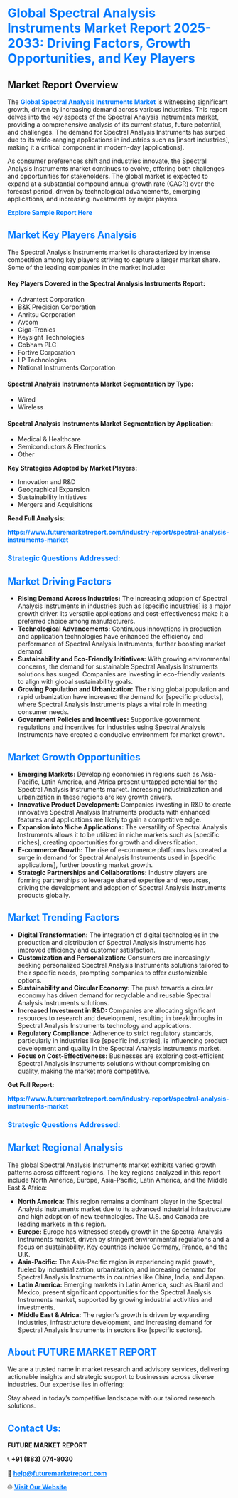 <h1 style="color: #007BFF;">Global Spectral Analysis Instruments Market Report 2025-2033: Driving Factors, Growth Opportunities, and Key Players</h1>

<section id="overview">
<h2>Market Report Overview</h2>
<p>The <a href="https://www.futuremarketreport.com/industry-report/spectral-analysis-instruments-market" style="color: #007BFF; text-decoration: none;"><strong>Global Spectral Analysis Instruments Market</strong></a> is witnessing significant growth, driven by increasing demand across various industries. This report delves into the key aspects of the Spectral Analysis Instruments market, providing a comprehensive analysis of its current status, future potential, and challenges. The demand for Spectral Analysis Instruments has surged due to its wide-ranging applications in industries such as [insert industries], making it a critical component in modern-day [applications].</p>
<p>As consumer preferences shift and industries innovate, the Spectral Analysis Instruments market continues to evolve, offering both challenges and opportunities for stakeholders. The global market is expected to expand at a substantial compound annual growth rate (CAGR) over the forecast period, driven by technological advancements, emerging applications, and increasing investments by major players.</p>
</section>

<section id="overview">
<p><a href="https://www.futuremarketreport.com/request-sample/reportId=91542" style="color: #007BFF; text-decoration: none;"><strong>Explore Sample Report Here</strong></a></p>
</section>

<section id="key-players">
<h2 style="color: #007BFF;">Market Key Players Analysis</h2>
<p>The Spectral Analysis Instruments market is characterized by intense competition among key players striving to capture a larger market share. Some of the leading companies in the market include:</p>
<h4>Key Players Covered in the Spectral Analysis Instruments Report:</h4>
<ul><li>Advantest Corporation</li><li>B&amp;K Precision Corporation</li><li>Anritsu Corporation</li><li>Avcom</li><li>Giga-Tronics</li><li>Keysight Technologies</li><li>Cobham PLC</li><li>Fortive Corporation</li><li>LP Technologies</li><li>National Instruments Corporation</li></ul>
<h4>Spectral Analysis Instruments Market Segmentation by Type:</h4>
<ul><li>Wired</li><li>Wireless</li></ul>

<h4>Spectral Analysis Instruments Market Segmentation by Application:</h4>
<ul><li>Medical &amp; Healthcare</li><li>Semiconductors &amp; Electronics</li><li>Other</li></ul>
<p><strong>Key Strategies Adopted by Market Players:</strong></p>
<ul>
<li>Innovation and R&D</li>
<li>Geographical Expansion</li>
<li>Sustainability Initiatives</li>
<li>Mergers and Acquisitions</li>
</ul>
</section>

<section>
<p><strong>Read Full Analysis: </strong></p><a href="https://www.futuremarketreport.com/industry-report/spectral-analysis-instruments-market" style="color: #007BFF; text-decoration: none;"><strong>https://www.futuremarketreport.com/industry-report/spectral-analysis-instruments-market</strong></a>
<h3 style="color: #007BFF;">Strategic Questions Addressed:</h3>
</section>

<section id="driving-factors">
<h2 style="color: #007BFF;">Market Driving Factors</h2>
<ul>
<li><strong>Rising Demand Across Industries:</strong> The increasing adoption of Spectral Analysis Instruments in industries such as [specific industries] is a major growth driver. Its versatile applications and cost-effectiveness make it a preferred choice among manufacturers.</li>
<li><strong>Technological Advancements:</strong> Continuous innovations in production and application technologies have enhanced the efficiency and performance of Spectral Analysis Instruments, further boosting market demand.</li>
<li><strong>Sustainability and Eco-Friendly Initiatives:</strong> With growing environmental concerns, the demand for sustainable Spectral Analysis Instruments solutions has surged. Companies are investing in eco-friendly variants to align with global sustainability goals.</li>
<li><strong>Growing Population and Urbanization:</strong> The rising global population and rapid urbanization have increased the demand for [specific products], where Spectral Analysis Instruments plays a vital role in meeting consumer needs.</li>
<li><strong>Government Policies and Incentives:</strong> Supportive government regulations and incentives for industries using Spectral Analysis Instruments have created a conducive environment for market growth.</li>
</ul>
</section>

<section id="growth-opportunities">
<h2 style="color: #007BFF;">Market Growth Opportunities</h2>
<ul>
<li><strong>Emerging Markets:</strong> Developing economies in regions such as Asia-Pacific, Latin America, and Africa present untapped potential for the Spectral Analysis Instruments market. Increasing industrialization and urbanization in these regions are key growth drivers.</li>
<li><strong>Innovative Product Development:</strong> Companies investing in R&D to create innovative Spectral Analysis Instruments products with enhanced features and applications are likely to gain a competitive edge.</li>
<li><strong>Expansion into Niche Applications:</strong> The versatility of Spectral Analysis Instruments allows it to be utilized in niche markets such as [specific niches], creating opportunities for growth and diversification.</li>
<li><strong>E-commerce Growth:</strong> The rise of e-commerce platforms has created a surge in demand for Spectral Analysis Instruments used in [specific applications], further boosting market growth.</li>
<li><strong>Strategic Partnerships and Collaborations:</strong> Industry players are forming partnerships to leverage shared expertise and resources, driving the development and adoption of Spectral Analysis Instruments products globally.</li>
</ul>
</section>

<section id="trending-factors">
<h2 style="color: #007BFF;">Market Trending Factors</h2>
<ul>
<li><strong>Digital Transformation:</strong> The integration of digital technologies in the production and distribution of Spectral Analysis Instruments has improved efficiency and customer satisfaction.</li>
<li><strong>Customization and Personalization:</strong> Consumers are increasingly seeking personalized Spectral Analysis Instruments solutions tailored to their specific needs, prompting companies to offer customizable options.</li>
<li><strong>Sustainability and Circular Economy:</strong> The push towards a circular economy has driven demand for recyclable and reusable Spectral Analysis Instruments solutions.</li>
<li><strong>Increased Investment in R&D:</strong> Companies are allocating significant resources to research and development, resulting in breakthroughs in Spectral Analysis Instruments technology and applications.</li>
<li><strong>Regulatory Compliance:</strong> Adherence to strict regulatory standards, particularly in industries like [specific industries], is influencing product development and quality in the Spectral Analysis Instruments market.</li>
<li><strong>Focus on Cost-Effectiveness:</strong> Businesses are exploring cost-efficient Spectral Analysis Instruments solutions without compromising on quality, making the market more competitive.</li>
</ul>
</section>

<section>
<p><strong>Get Full Report: </strong></p><a href="https://www.futuremarketreport.com/industry-report/spectral-analysis-instruments-market" style="color: #007BFF; text-decoration: none;"><strong>https://www.futuremarketreport.com/industry-report/spectral-analysis-instruments-market</strong></a>
<h3 style="color: #007BFF;">Strategic Questions Addressed:</h3>
</section>


<section id="regional-analysis">
<h2 style="color: #007BFF;">Market Regional Analysis</h2>
<p>The global Spectral Analysis Instruments market exhibits varied growth patterns across different regions. The key regions analyzed in this report include North America, Europe, Asia-Pacific, Latin America, and the Middle East & Africa:</p>
<ul>
<li><strong>North America:</strong> This region remains a dominant player in the Spectral Analysis Instruments market due to its advanced industrial infrastructure and high adoption of new technologies. The U.S. and Canada are leading markets in this region.</li>
<li><strong>Europe:</strong> Europe has witnessed steady growth in the Spectral Analysis Instruments market, driven by stringent environmental regulations and a focus on sustainability. Key countries include Germany, France, and the U.K.</li>
<li><strong>Asia-Pacific:</strong> The Asia-Pacific region is experiencing rapid growth, fueled by industrialization, urbanization, and increasing demand for Spectral Analysis Instruments in countries like China, India, and Japan.</li>
<li><strong>Latin America:</strong> Emerging markets in Latin America, such as Brazil and Mexico, present significant opportunities for the Spectral Analysis Instruments market, supported by growing industrial activities and investments.</li>
<li><strong>Middle East & Africa:</strong> The region’s growth is driven by expanding industries, infrastructure development, and increasing demand for Spectral Analysis Instruments in sectors like [specific sectors].</li>
</ul>
</section>

<footer>
<h2 style="color: #007BFF;">About FUTURE MARKET REPORT</h2>
<p>We are a trusted name in market research and advisory services, delivering actionable insights and strategic support to businesses across diverse industries. Our expertise lies in offering:</p>

<p>Stay ahead in today’s competitive landscape with our tailored research solutions.</p>

<h2 style="color: #007BFF;">Contact Us:</h2>
<p><strong>FUTURE MARKET REPORT</strong></p>
<p>📞 <strong>+91 (883) 074-8030</strong></p>
<p>📧 <strong><a href="mailto:help@futuremarketreport.com" style="color: #007BFF;">help@futuremarketreport.com</a></strong></p>
<p>🌐 <strong><a href="https://www.futuremarketreport.com/" style="color: #007BFF;">Visit Our Website</a></strong></p>
</footer>